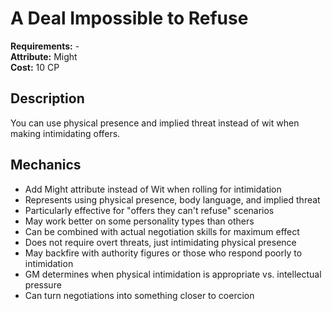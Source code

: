 # A Deal Impossible to Refuse

**Requirements:** -  
**Attribute:** Might  
**Cost:** 10 CP  

## Description
You can use physical presence and implied threat instead of wit when making intimidating offers.

## Mechanics
- Add Might attribute instead of Wit when rolling for intimidation
- Represents using physical presence, body language, and implied threat
- Particularly effective for "offers they can't refuse" scenarios
- May work better on some personality types than others
- Can be combined with actual negotiation skills for maximum effect
- Does not require overt threats, just intimidating physical presence
- May backfire with authority figures or those who respond poorly to intimidation
- GM determines when physical intimidation is appropriate vs. intellectual pressure
- Can turn negotiations into something closer to coercion